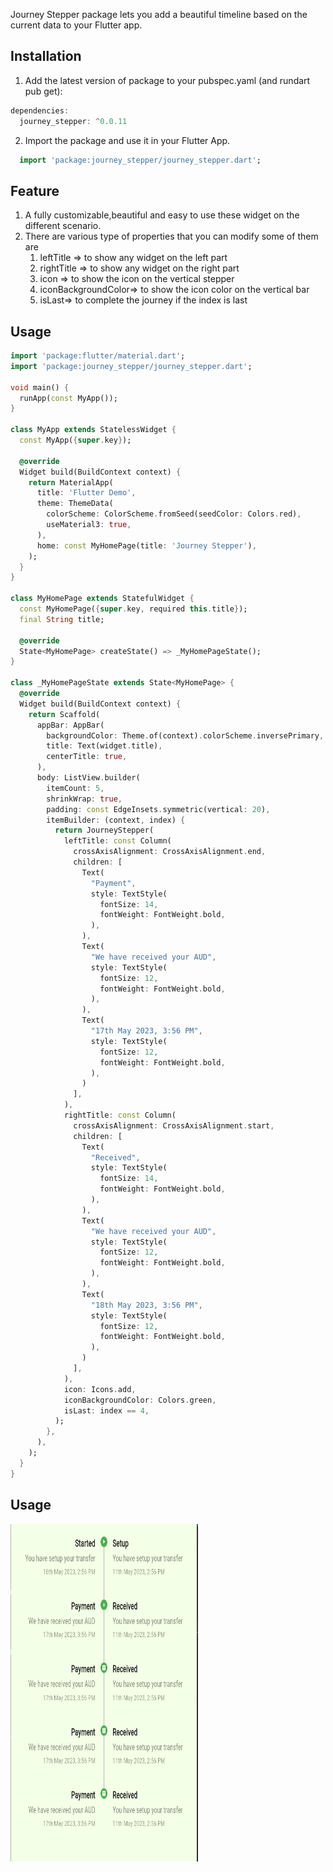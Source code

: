 Journey Stepper package lets you add a beautiful timeline based on the current data to your Flutter app.

## Installation

1. Add the latest version of package to your pubspec.yaml (and rundart pub get):

```dart
dependencies:
  journey_stepper: ^0.0.11
```

2. Import the package and use it in your Flutter App.

```dart
  import 'package:journey_stepper/journey_stepper.dart';
```

## Feature
1. A fully customizable,beautiful and easy to use these widget on the different scenario.
2. There are various type of properties that you can modify some of them are 
   1.  leftTitle => to show any widget on the left part
   2.  rightTitle => to show any widget on the right part
   3.  icon => to show the icon on the vertical stepper
   4.  iconBackgroundColor=> to show the icon color on the vertical bar
   5.  isLast=> to complete the journey if the index is last

## Usage

```dart
import 'package:flutter/material.dart';
import 'package:journey_stepper/journey_stepper.dart';

void main() {
  runApp(const MyApp());
}

class MyApp extends StatelessWidget {
  const MyApp({super.key});

  @override
  Widget build(BuildContext context) {
    return MaterialApp(
      title: 'Flutter Demo',
      theme: ThemeData(
        colorScheme: ColorScheme.fromSeed(seedColor: Colors.red),
        useMaterial3: true,
      ),
      home: const MyHomePage(title: 'Journey Stepper'),
    );
  }
}

class MyHomePage extends StatefulWidget {
  const MyHomePage({super.key, required this.title});
  final String title;

  @override
  State<MyHomePage> createState() => _MyHomePageState();
}

class _MyHomePageState extends State<MyHomePage> {
  @override
  Widget build(BuildContext context) {
    return Scaffold(
      appBar: AppBar(
        backgroundColor: Theme.of(context).colorScheme.inversePrimary,
        title: Text(widget.title),
        centerTitle: true,
      ),
      body: ListView.builder(
        itemCount: 5,
        shrinkWrap: true,
        padding: const EdgeInsets.symmetric(vertical: 20),
        itemBuilder: (context, index) {
          return JourneyStepper(
            leftTitle: const Column(
              crossAxisAlignment: CrossAxisAlignment.end,
              children: [
                Text(
                  "Payment",
                  style: TextStyle(
                    fontSize: 14,
                    fontWeight: FontWeight.bold,
                  ),
                ),
                Text(
                  "We have received your AUD",
                  style: TextStyle(
                    fontSize: 12,
                    fontWeight: FontWeight.bold,
                  ),
                ),
                Text(
                  "17th May 2023, 3:56 PM",
                  style: TextStyle(
                    fontSize: 12,
                    fontWeight: FontWeight.bold,
                  ),
                )
              ],
            ),
            rightTitle: const Column(
              crossAxisAlignment: CrossAxisAlignment.start,
              children: [
                Text(
                  "Received",
                  style: TextStyle(
                    fontSize: 14,
                    fontWeight: FontWeight.bold,
                  ),
                ),
                Text(
                  "We have received your AUD",
                  style: TextStyle(
                    fontSize: 12,
                    fontWeight: FontWeight.bold,
                  ),
                ),
                Text(
                  "18th May 2023, 3:56 PM",
                  style: TextStyle(
                    fontSize: 12,
                    fontWeight: FontWeight.bold,
                  ),
                )
              ],
            ),
            icon: Icons.add,
            iconBackgroundColor: Colors.green,
            isLast: index == 4,
          );
        },
      ),
    );
  }
}
```

## Usage

<!-- ![a output](https://github.com/sagarkoju33/journey-stepper/blob/dfea8d7c6f22e6eaa689758c755b6d629139e09c/assets/output.png) -->

<!-- <table>
  <tr>
    <td><img src="https://github.com/sagarkoju33/journey-stepper/raw/dfea8d7c6f22e6eaa689758c755b6d629139e09c/assets/output.png" alt="Success Status" width="200"></td>
  </tr>
</table> -->

<img src="https://github.com/sagarkoju33/journey-stepper/raw/dfea8d7c6f22e6eaa689758c755b6d629139e09c/assets/output.png" alt="Success Status" width="300" height="540">
